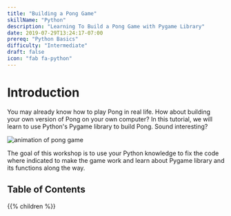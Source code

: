 ```yaml
---
title: "Building a Pong Game"
skillName: "Python"
description: "Learning To Build a Pong Game with Pygame Library"
date: 2019-07-29T13:24:17-07:00
prereq: "Python Basics"
difficulty: "Intermediate"
draft: false
icon: "fab fa-python"
---
```


# Introduction

You may already know how to play Pong in real life. How about building your own version of Pong on your own computer? In this tutorial, we will learn to use Python's Pygame library to build Pong. Sound interesting?

![animation of pong game](https://media.giphy.com/media/xThuWtNFKZWG6fUFe8/giphy.gif)

The goal of this workshop is to use your Python knowledge to fix the code where indicated to make the game work and learn about Pygame library and its functions along the way. 

## Table of Contents

{{% children %}}
